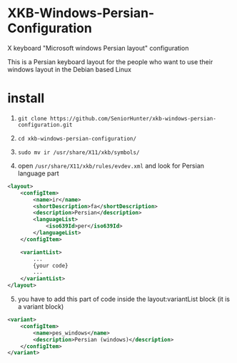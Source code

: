 # XKB-Windows-Persian-Configuration

X keyboard "Microsoft windows Persian layout" configuration 



This is a Persian keyboard layout for the people who want to use their windows layout in the Debian based Linux


# install


1) `git clone https://github.com/SeniorHunter/xkb-windows-persian-configuration.git`

2) `cd xkb-windows-persian-configuration/`

3) `sudo mv ir /usr/share/X11/xkb/symbols/`


4) open `/usr/share/X11/xkb/rules/evdev.xml` and look for Persian language part

```xml
<layout>
	<configItem>
		<name>ir</name>
		<shortDescription>fa</shortDescription>
		<description>Persian</description>
		<languageList>
			<iso639Id>per</iso639Id>
		</languageList>
	</configItem>

	<variantList>
		...
		{your code}
		...
	</variantList>
</layout>
```  

5) you have to add this part of code inside the layout:variantList block (it is a variant block)

```xml
<variant>
	<configItem>
		<name>pes_windows</name>
		<description>Persian (windows)</description>
	</configItem>
</variant>
 ```
